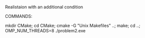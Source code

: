 Realistaion with an additional condition

COMMANDS:

mkdir CMake; cd CMake; cmake -G "Unix Makefiles" ..; make; cd ..; OMP_NUM_THREADS=8 ./problem2.exe